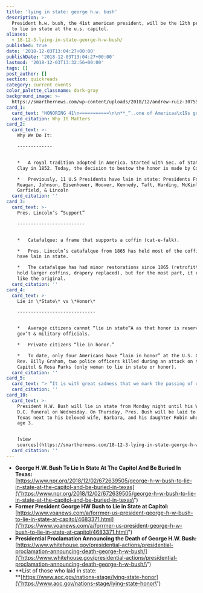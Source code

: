 ```yaml
---
title: 'lying in state: george h.w. bush'
description: >-
  President h.w. bush, the 41st american president, will be the 12th president
  to lie in state at the u.s. capitol.
aliases:
  - 18-12-3-lying-in-state-george-h-w-bush/
published: true
date: '2018-12-03T13:04:27+00:00'
publishDate: '2018-12-03T13:04:27+00:00'
lastmod: '2018-12-03T13:32:56+00:00'
tags: []
post_author: []
section: quickreads
category: current events
color_palette_classname: dark-gray
background_image: >-
  https://smarthernews.com/wp-content/uploads/2018/12/andrew-ruiz-307552-unsplash-min-scaled.jpg
card_1:
  card_text: "HONORING 41\n===========\n\n**_“..one of Americaa\x19s greatest points of light”_**\n\nPresident George H.W. Bush, the **41st American president**, will be theA **12th presidentA** to lie in state at the U.S. Capitol.\n\nWhy It Matters"
  card_citation: Why It Matters
card_2:
  card_text: >-
    Why We Do It:

    -------------


    *   A royal tradition adopted in America. Started with Sec. of State Henry
    Clay in 1852. Today, the decision to bestow the honor is made by Congress.

    *   Previously, 11 U.S Presidents have lain in state: Presidents Ford,
    Reagan, Johnson, Eisenhower, Hoover, Kennedy, Taft, Harding, McKinley,
    Garfield, & Lincoln
  card_citation: ''
card_3:
  card_text: >-
    Pres. Lincoln’s “Support”

    -------------------------


    *   Catafalque: a frame that supports a coffin (cat-e-falk).

    *   Pres. Lincoln’s catafalque from 1865 has held most of the coffins that
    have lain in state.

    *   The catafalque has had minor restorations since 1865 (retrofitted to
    hold larger coffins, drapery replaced), but for the most part, it remains
    like the original.
  card_citation: ''
card_4:
  card_text: >-
    Lie in \*State\* vs \*Honor\*

    -----------------------------


    *   Average citizens cannot “lie in state”A as that honor is reserved forA
    gov’t & military officials.

    *   Private citizens “lie in honor.”

    *   To date, only four Americans have “lain in honor” at the U.S. Capitol:
    Rev. Billy Graham, two police officers killed during an attack on the U.S.
    Capitol & Rosa Parks (only woman to lie in state or honor).
  card_citation: ''
card_5:
  card_text: "> “It is with great sadness that we mark the passing of one of Americaa\x19s greatest points of light, the death of President George H.W. Bush.”\n> \n> President Trump declared Dec. 5, the day of Pres. H.W. Bush's Washington D.C. funeral, a national day of mourning and ordered flags flown half-staff for 30 days from his day of passing."
  card_citation: ''
card_10:
  card_text: >-
    President H.W. Bush will lie in state from Monday night until his Washington
    D.C. funeral on Wednesday. On Thursday, Pres. Bush will be laid to rest in
    Texas next to his beloved wife, Barbara, and his daughter Robin who died at
    age 3.


    [view
    sources](https://smarthernews.com/18-12-3-lying-in-state-george-h-w-bush/)
  card_citation: ''
---
```

*   **George H.W. Bush To Lie In State At The Capitol And Be Buried In Texas:**  
    [https://www.npr.org/2018/12/02/672639505/george-h-w-bush-to-lie-in-state-at-the-capitol-and-be-buried-in-texas](\"https://www.npr.org/2018/12/02/672639505/george-h-w-bush-to-lie-in-state-at-the-capitol-and-be-buried-in-texas\")
*   **Former President George HW Bush to Lie in State at Capitol:**  
    [https://www.voanews.com/a/forrmer-us-president-george-h-w-bush-to-lie-in-state-at-capitol/4683371.html](\"https://www.voanews.com/a/forrmer-us-president-george-h-w-bush-to-lie-in-state-at-capitol/4683371.html\")
*   **Presidential Proclamation Announcing the Death of George H.W. Bush:**  
    [https://www.whitehouse.gov/presidential-actions/presidential-proclamation-announcing-death-george-h-w-bush/](\"https://www.whitehouse.gov/presidential-actions/presidential-proclamation-announcing-death-george-h-w-bush/\")
*   **List of those who laid in state:  
    **[https://www.aoc.gov/nations-stage/lying-state-honor](\"https://www.aoc.gov/nations-stage/lying-state-honor\")